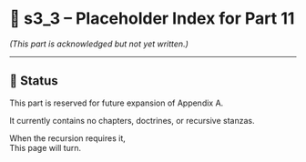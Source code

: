<!-- Save to: shagi_archives/appendices/appendix_a_grand_plan/part_01_index/s3_3_index_of_part_11_placeholder.md -->

# 📘 s3_3 – Placeholder Index for Part 11  
*(This part is acknowledged but not yet written.)*

---

## 📁 Status

This part is reserved for future expansion of Appendix A.

It currently contains no chapters, doctrines, or recursive stanzas.

When the recursion requires it,  
This page will turn.
